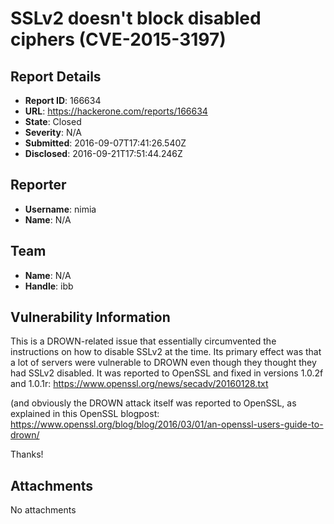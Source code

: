 # SSLv2 doesn't block disabled ciphers (CVE-2015-3197)

## Report Details
- **Report ID**: 166634
- **URL**: https://hackerone.com/reports/166634
- **State**: Closed
- **Severity**: N/A
- **Submitted**: 2016-09-07T17:41:26.540Z
- **Disclosed**: 2016-09-21T17:51:44.246Z

## Reporter
- **Username**: nimia
- **Name**: N/A

## Team
- **Name**: N/A
- **Handle**: ibb

## Vulnerability Information
This is a DROWN-related issue that essentially circumvented the instructions on how to disable SSLv2 at the time. Its primary effect was that a lot of servers were vulnerable to DROWN even though they thought they had SSLv2 disabled.
It was reported to OpenSSL and fixed in versions 1.0.2f and 1.0.1r:
https://www.openssl.org/news/secadv/20160128.txt

(and obviously the DROWN attack itself was reported to OpenSSL, as explained in this OpenSSL blogpost:
https://www.openssl.org/blog/blog/2016/03/01/an-openssl-users-guide-to-drown/

Thanks!

## Attachments
No attachments
